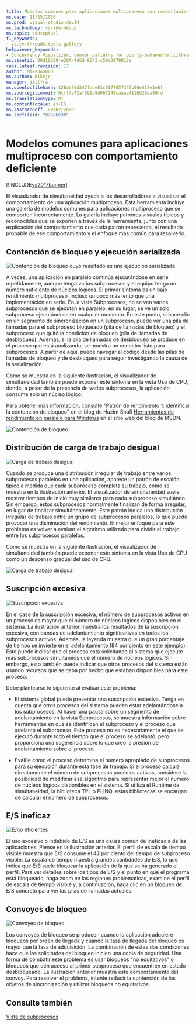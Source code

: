 ```yaml
---
title: Modelos comunes para aplicaciones multiproceso con comportamiento deficiente | Microsoft Docs
ms.date: 11/15/2016
ms.prod: visual-studio-dev14
ms.technology: vs-ide-debug
ms.topic: conceptual
f1_keywords:
- vs.cv.threads.tools.gallery
helpviewer_keywords:
- Concurrency Visualizer, common patterns for poorly-behaved multithreaded applications
ms.assetid: 00d10629-e20f-4d6d-8643-c59a3879812e
caps.latest.revision: 17
author: MikeJo5000
ms.author: mikejo
manager: jillfra
ms.openlocfilehash: 128de95d347fece01c9177057346b00e412e1e6f
ms.sourcegitcommit: 6cfffa72af599a9d667249caaaa411bb28ea69fd
ms.translationtype: MT
ms.contentlocale: es-ES
ms.lasthandoff: 09/02/2020
ms.locfileid: "82586630"
---
```

# <a name="common-patterns-for-poorly-behaved-multithreaded-applications"></a>Modelos comunes para aplicaciones multiproceso con comportamiento deficiente
[!INCLUDE[vs2017banner](../includes/vs2017banner.md)]

El visualizador de simultaneidad ayuda a los desarrolladores a visualizar el comportamiento de una aplicación multiproceso. Esta herramienta incluye una galería de modelos comunes para aplicaciones multiproceso que se comporten incorrectamente. La galería incluye patrones visuales típicos y reconocibles que se exponen a través de la herramienta, junto con una explicación del comportamiento que cada patrón representa, el resultado probable de ese comportamiento y el enfoque más común para resolverlo.  
  
## <a name="lock-contention-and-serialized-execution"></a>Contención de bloqueo y ejecución serializada  
 ![Contención de bloqueo cuyo resultado es una ejecución serializada](../profiling/media/lockcontention-serialized.png "LockContention_Serialized")  
  
 A veces, una aplicación en paralelo continúa ejecutándose en serie repetidamente, aunque tenga varios subprocesos y el equipo tenga un número suficiente de núcleos lógicos. El primer síntoma es un bajo rendimiento multiproceso, incluso un poco más lento que una implementación en serie. En la vista Subprocesos, no se ven varios subprocesos que se ejecutan en paralelo; en su lugar, se ve un solo subproceso ejecutándose en cualquier momento. En este punto, si hace clic en un segmento de sincronización en un subproceso, puede ver una pila de llamadas para el subproceso bloqueado (pila de llamadas de bloqueo) y el subproceso que quitó la condición de bloqueo (pila de llamadas de desbloqueo). Además, si la pila de llamadas de desbloqueo se produce en el proceso que está analizando, se muestra un conector listo para subprocesos. A partir de aquí, puede navegar al código desde las pilas de llamadas de bloqueo y de desbloqueo para seguir investigando la causa de la serialización.  
  
 Como se muestra en la siguiente ilustración, el visualizador de simultaneidad también puede exponer este síntoma en la vista Uso de CPU, donde, a pesar de la presencia de varios subprocesos, la aplicación consume solo un núcleo lógico.  
  
 Para obtener más información, consulte "Patrón de rendimiento 1: identificar la contención de bloqueo" en el blog de Hazim Shafi [Herramientas de rendimiento en paralelo para Windows](https://docs.microsoft.com/archive/blogs/hshafi/) en el sitio web del blog de MSDN.  
  
 ![Contención de bloqueo](../profiling/media/lockcontention-2.png "LockContention_2")  
  
## <a name="uneven-workload-distribution"></a>Distribución de carga de trabajo desigual  
 ![Carga de trabajo desigual](../profiling/media/unevenworkload-1.png "UnevenWorkLoad_1")  
  
 Cuando se produce una distribución irregular de trabajo entre varios subprocesos paralelos en una aplicación, aparece un patrón de escalón típico a medida que cada subproceso completa su trabajo, como se muestra en la ilustración anterior. El visualizador de simultaneidad suele mostrar tiempos de inicio muy similares para cada subproceso simultáneo. Sin embargo, estos subprocesos normalmente finalizan de forma irregular, en lugar de finalizar simultáneamente. Este patrón indica una distribución irregular de trabajo entre un grupo de subprocesos paralelos, lo que puede provocar una disminución del rendimiento. El mejor enfoque para este problema es volver a evaluar el algoritmo utilizado para dividir el trabajo entre los subprocesos paralelos.  
  
 Como se muestra en la siguiente ilustración, el visualizador de simultaneidad también puede exponer este síntoma en la vista Uso de CPU como un descenso gradual del uso de CPU.  
  
 ![Carga de trabajo desigual](../profiling/media/unevenworkload-2.png "UnevenWorkload_2")  
  
## <a name="oversubscription"></a>Suscripción excesiva  
 ![Suscripción excesiva](../profiling/media/oversubscription.png "Suscripción excesiva")  
  
 En el caso de la suscripción excesiva, el número de subprocesos activos en un proceso es mayor que el número de núcleos lógicos disponibles en el sistema. La ilustración anterior muestra los resultados de la suscripción excesiva, con bandas de adelantamiento significativas en todos los subprocesos activos. Además, la leyenda muestra que un gran porcentaje de tiempo se invierte en el adelantamiento (84 por ciento en este ejemplo). Esto puede indicar que el proceso está solicitando al sistema que ejecute más subprocesos simultáneos que el número de núcleos lógicos. Sin embargo, esto también puede indicar que otros procesos del sistema están usando recursos que se daba por hecho que estaban disponibles para este proceso.  
  
 Debe plantearse lo siguiente al evaluar este problema:  
  
- El sistema global puede presentar una suscripción excesiva. Tenga en cuenta que otros procesos del sistema pueden estar adelantándose a los subprocesos. Al hacer una pausa sobre un segmento de adelantamiento en la vista Subprocesos, se muestra información sobre herramientas en que se identifican el subproceso y el proceso que adelantó el subproceso. Este proceso no es necesariamente el que se ejecutó durante todo el tiempo que el proceso se adelantó, pero proporciona una sugerencia sobre lo que creó la presión de adelantamiento sobre el proceso.  
  
- Evalúe cómo el proceso determina el número apropiado de subprocesos para su ejecución durante esta fase de trabajo. Si el proceso calcula directamente el número de subprocesos paralelos activos, considere la posibilidad de modificar ese algoritmo para representar mejor el número de núcleos lógicos disponibles en el sistema. Si utiliza el Runtime de simultaneidad, la biblioteca TPL o PLINQ, estas bibliotecas se encargan de calcular el número de subprocesos.  
  
## <a name="inefficient-io"></a>E/S ineficaz  
 ![E&#47;no eficientes](../profiling/media/inefficient-io.png "Inefficient_IO")  
  
 El uso excesivo o indebido de E/S es una causa común de ineficacia de las aplicaciones. Piense en la ilustración anterior. El perfil de escala de tiempo visible muestra que E/S consume el 42 por ciento del tiempo de subproceso visible. La escala de tiempo muestra grandes cantidades de E/S, lo que indica que E/S suele bloquear la aplicación de la que se ha generado el perfil. Para ver detalles sobre los tipos de E/S y el punto en que el programa está bloqueado, haga zoom en las regiones problemáticas, examine el perfil de escala de tiempo visible y, a continuación, haga clic en un bloqueo de E/S concreto para ver las pilas de llamadas actuales.  
  
## <a name="lock-convoys"></a>Convoyes de bloqueo  
 ![Convoyes de bloqueo](../profiling/media/lock-convoys.png "Lock_Convoys")  
  
 Los convoyes de bloqueo se producen cuando la aplicación adquiere bloqueos por orden de llegada y cuando la tasa de llegada del bloqueo es mayor que la tasa de adquisición. La combinación de estas dos condiciones hace que las solicitudes del bloqueo inicien una copia de seguridad. Una forma de combatir este problema es usar bloqueos "no equitativos" o bloqueos que den acceso al primer subproceso que encuentren en estado desbloqueado. La ilustración anterior muestra este comportamiento del convoy. Para resolver el problema, intente reducir la contención de los objetos de sincronización y utilizar bloqueos no equitativos.  
  
## <a name="see-also"></a>Consulte también  
 [Vista de subprocesos](../profiling/threads-view-parallel-performance.md)
